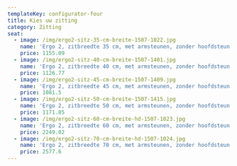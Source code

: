 ```yaml
---
templateKey: configurator-four
title: Kies uw zitting
category: Zitting
seat:
  - image: /img/ergo2-sitz-35-cm-breite-1507-1022.jpg
    name: 'Ergo 2, zitbreedte 35 cm, met armsteunen, zonder hoofdsteun'
    price: 1155.09
  - image: /img/ergo2-sitz-40-cm-breite-1507-1401.jpg
    name: 'Ergo 2, zitbreedte 40 cm, met armsteunen, zonder hoofdsteun'
    price: 1126.77
  - image: /img/ergo2-sitz-45-cm-breite-1507-1409.jpg
    name: 'Ergo 2, zitbreedte 45 cm, met armsteunen, zonder hoofdsteun'
    price: 1081.5
  - image: /img/ergo2-sitz-50-cm-breite-1507-1415.jpg
    name: 'Ergo 2, zitbreedte 50 cm, met armsteunen, zonder hoofdsteun'
    price: 1171.85
  - image: /img/ergo2-sitz-60-cm-breite-hd-1507-1023.jpg
    name: 'Ergo 2, zitbreedte 60 cm, met armsteunen, zonder hoofdsteun'
    price: 2249.02
  - image: /img/ergo2-sitz-70-cm-breite-hd-1507-1024.jpg
    name: 'Ergo 2, zitbreedte 70 cm, met armsteunen, zonder hoofdsteun'
    price: 2577.6
---
```


